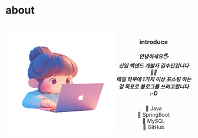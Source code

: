 # about

<br>

<img src="./img/개발자 김수민 캐릭터.png" width="300" height="280" align="left">

<div align="center"><h3>introduce</h3>

<h5>안녕하세요🖐<br>
신입 백엔드 개발자 김수민입니다🙋‍♀️<br>
매일 하루에 1가지 이상 포스팅 하는 걸 목표로 블로그를 쓰려고합니다 :-D</h5>


📗 Java<br>
📗 SpringBoot<br>
📘 MySQL<br>
🔖 GitHub
</div>

